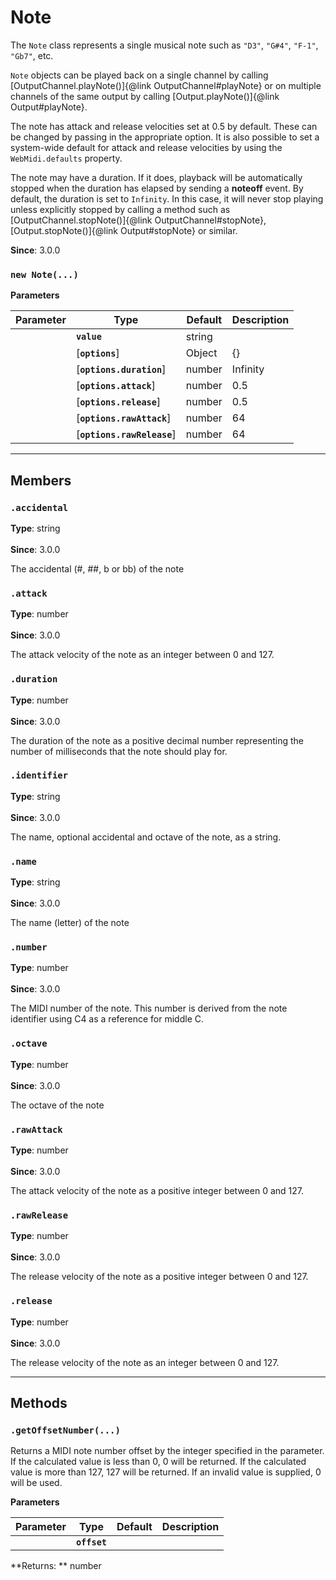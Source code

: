 # Note

The `Note` class represents a single musical note such as `"D3"`, `"G#4"`, `"F-1"`, `"Gb7"`, etc.

`Note` objects can be played back on a single channel by calling
[OutputChannel.playNote()]{@link OutputChannel#playNote} or on multiple channels of the same
output by calling [Output.playNote()]{@link Output#playNote}.

The note has attack and release velocities set at 0.5 by default. These can be changed by passing
in the appropriate option. It is also possible to set a system-wide default for attack and
release velocities by using the `WebMidi.defaults` property.

The note may have a duration. If it does, playback will be automatically stopped when the
duration has elapsed by sending a **noteoff** event. By default, the duration is set to
`Infinity`. In this case, it will never stop playing unless explicitly stopped by calling a
method such as [OutputChannel.stopNote()]{@link OutputChannel#stopNote},
[Output.stopNote()]{@link Output#stopNote} or similar.

**Since**: 3.0.0




### `new Note(...)`


  **Parameters**

  | Parameter    | Type      | Default      | Description  |
  | ------------ | ------------ | ------------ | ------------ |
    |**`value`** |string||The value used to create the note. If an identifier string is used, it must start with the note letter, optionally followed by an accidental and followed by the octave number (`"C3"`, `"G#4"`, `"F-1"`, `"Db7"`, etc.). If a number is used, it must be an integer between 0 and 127. In this case, middle C is considered to be C4 (note number 60).|
    |[**`options`**] |Object|{}||
    |[**`options.duration`**] |number|Infinity|The number of milliseconds before the note should be explicitly stopped.|
    |[**`options.attack`**] |number|0.5|The note's attack velocity as a float between 0 and 1. If you wish to use an integer between 0 and 127, use the `rawAttack` option instead. If both `attack` and `rawAttack` are specified, the latter has precedence.|
    |[**`options.release`**] |number|0.5|The note's release velocity as a float between 0 and 1. If you wish to use an integer between 0 and 127, use the `rawRelease` option instead. If both `release` and `rawRelease` are specified, the latter has precedence.|
    |[**`options.rawAttack`**] |number|64|The note's attack velocity as an integer between 0 and 127. If you wish to use a float between 0 and 1, use the `release` option instead. If both `attack` and `rawAttack` are specified, the latter has precedence.|
    |[**`options.rawRelease`**] |number|64|The note's release velocity as an integer between 0 and 127. If you wish to use a float between 0 and 1, use the `release` option instead. If both `release` and `rawRelease` are specified, the latter has precedence.|





***

## Members

### `.accidental`

**Type**: string<br />
<br />
**Since**: 3.0.0


The accidental (#, ##, b or bb) of the note


### `.attack`

**Type**: number<br />
<br />
**Since**: 3.0.0


The attack velocity of the note as an integer between 0 and 127.


### `.duration`

**Type**: number<br />
<br />
**Since**: 3.0.0


The duration of the note as a positive decimal number representing the number of milliseconds
that the note should play for.


### `.identifier`

**Type**: string<br />
<br />
**Since**: 3.0.0


The name, optional accidental and octave of the note, as a string.


### `.name`

**Type**: string<br />
<br />
**Since**: 3.0.0


The name (letter) of the note


### `.number`

**Type**: number<br />
<br />
**Since**: 3.0.0


The MIDI number of the note. This number is derived from the note identifier using C4 as a
reference for middle C.


### `.octave`

**Type**: number<br />
<br />
**Since**: 3.0.0


The octave of the note


### `.rawAttack`

**Type**: number<br />
<br />
**Since**: 3.0.0


The attack velocity of the note as a positive integer between 0 and 127.


### `.rawRelease`

**Type**: number<br />
<br />
**Since**: 3.0.0


The release velocity of the note as a positive integer between 0 and 127.


### `.release`

**Type**: number<br />
<br />
**Since**: 3.0.0


The release velocity of the note as an integer between 0 and 127.



***

## Methods

### `.getOffsetNumber(...)`

Returns a MIDI note number offset by the integer specified in the parameter. If the calculated
value is less than 0, 0 will be returned. If the calculated value is more than 127, 127 will be
returned. If an invalid value is supplied, 0 will be used.


  **Parameters**

  | Parameter    | Type      | Default      | Description  |
  | ------------ | ------------ | ------------ | ------------ |
    |**`offset`** ||||



**Returns: ** number


